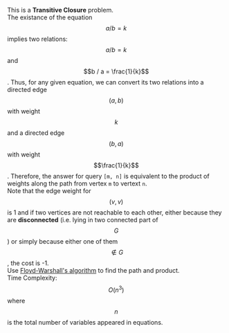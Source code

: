 This is a **Transitive Closure** problem.  
The existance of the equation $$a / b = k$$ implies two relations: $$a / b = k$$ and $$b / a = \frac{1}{k}$$. Thus, for any given equation, we can convert its two relations into a directed edge $$(a, b)$$ with weight $$k$$ and a directed edge $$(b, a)$$ with weight $$\frac{1}{k}$$. Therefore, the answer for query `[m, n]` is equivalent to the product of weights along the path from vertex `m` to vertext `n`.  
Note that the edge weight for $$(v, v)$$ is 1 and if two vertices are not reachable to each other, either because they are **disconnected** (i.e. lying in two connected part of $$G$$) or simply because either one of them $$\notin G$$, the cost is -1.  
Use [Floyd-Warshall's algorithm](https://en.wikipedia.org/wiki/Floyd%E2%80%93Warshall_algorithm) to find the path and product.  
Time Complexity: $$O(n^3)$$ where $$n$$ is the total number of variables appeared in equations.